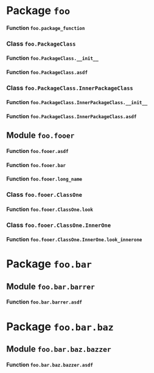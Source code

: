 # Package `foo`
#### Function `foo.package_function`
### Class `foo.PackageClass`
#### Function `foo.PackageClass.__init__`
#### Function `foo.PackageClass.asdf`
### Class `foo.PackageClass.InnerPackageClass`
#### Function `foo.PackageClass.InnerPackageClass.__init__`
#### Function `foo.PackageClass.InnerPackageClass.asdf`
## Module `foo.fooer`
#### Function `foo.fooer.asdf`
#### Function `foo.fooer.bar`
#### Function `foo.fooer.long_name`
### Class `foo.fooer.ClassOne`
#### Function `foo.fooer.ClassOne.look`
### Class `foo.fooer.ClassOne.InnerOne`
#### Function `foo.fooer.ClassOne.InnerOne.look_innerone`
# Package `foo.bar`
## Module `foo.bar.barrer`
#### Function `foo.bar.barrer.asdf`
# Package `foo.bar.baz`
## Module `foo.bar.baz.bazzer`
#### Function `foo.bar.baz.bazzer.asdf`
